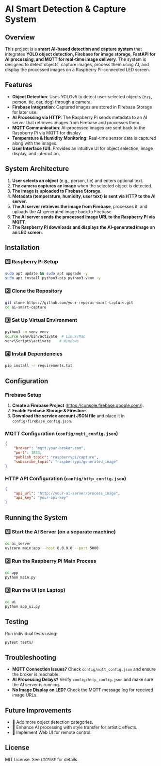 # AI Smart Detection & Capture System

## Overview
This project is a **smart AI-based detection and capture system** that integrates **YOLO object detection, Firebase for image storage, FastAPI for AI processing, and MQTT for real-time image delivery**. The system is designed to detect objects, capture images, process them using AI, and display the processed images on a Raspberry Pi-connected LED screen.

## Features
- **Object Detection**: Uses YOLOv5 to detect user-selected objects (e.g., person, tie, car, dog) through a camera.
- **Firebase Integration**: Captured images are stored in Firebase Storage for later use.
- **AI Processing via HTTP**: The Raspberry Pi sends metadata to an AI server that retrieves images from Firebase and processes them.
- **MQTT Communication**: AI-processed images are sent back to the Raspberry Pi via MQTT for display.
- **Temperature & Humidity Monitoring**: Real-time sensor data is captured along with the images.
- **User Interface (UI)**: Provides an intuitive UI for object selection, image display, and interaction.

## System Architecture
1. **User selects an object** (e.g., person, tie) and enters optional text.
2. **The camera captures an image** when the selected object is detected.
3. **The image is uploaded to Firebase Storage**.
4. **Metadata (temperature, humidity, user text) is sent via HTTP to the AI server**.
5. **The AI server retrieves the image from Firebase**, processes it, and uploads the AI-generated image back to Firebase.
6. **The AI server sends the processed image URL to the Raspberry Pi via MQTT**.
7. **The Raspberry Pi downloads and displays the AI-generated image on an LED screen**.

## Installation
### 1️⃣ Raspberry Pi Setup
```bash
sudo apt update && sudo apt upgrade -y
sudo apt install python3-pip python3-venv -y
```
### 2️⃣ Clone the Repository
```bash
git clone https://github.com/your-repo/ai-smart-capture.git
cd ai-smart-capture
```
### 3️⃣ Set Up Virtual Environment
```bash
python3 -m venv venv
source venv/bin/activate  # Linux/Mac
venv\Scripts\activate    # Windows
```
### 4️⃣ Install Dependencies
```bash
pip install -r requirements.txt
```

## Configuration
### Firebase Setup
1. **Create a Firebase Project** (https://console.firebase.google.com/).
2. **Enable Firebase Storage & Firestore**.
3. **Download the service account JSON file** and place it in `config/firebase_config.json`.

### MQTT Configuration (`config/mqtt_config.json`)
```json
{
    "broker": "mqtt.your-broker.com",
    "port": 1883,
    "publish_topic": "raspberrypi/capture",
    "subscribe_topic": "raspberrypi/generated_image"
}
```
### HTTP API Configuration (`config/http_config.json`)
```json
{
    "api_url": "http://your-ai-server/process_image",
    "api_key": "your-api-key"
}
```

## Running the System
### 1️⃣ Start the AI Server (on a separate machine)
```bash
cd ai_server
uvicorn main:app --host 0.0.0.0 --port 5000
```
### 2️⃣ Run the Raspberry Pi Main Process
```bash
cd app
python main.py
```
### 3️⃣ Run the UI (on Laptop)
```bash
cd ui
python app_ui.py
```

## Testing
Run individual tests using:
```bash
pytest tests/
```

## Troubleshooting
- **MQTT Connection Issues?** Check `config/mqtt_config.json` and ensure the broker is reachable.
- **AI Processing Delays?** Verify `config/http_config.json` and make sure the AI server is running.
- **No Image Display on LED?** Check the MQTT message log for received image URLs.

## Future Improvements
- 🔹 Add more object detection categories.
- 🔹 Enhance AI processing with style transfer for artistic effects.
- 🔹 Implement Web UI for remote control.

## License
MIT License. See `LICENSE` for details.
